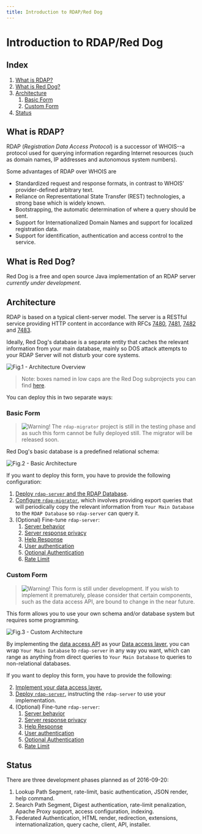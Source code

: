 ```yaml
---
title: Introduction to RDAP/Red Dog
---
```


# Introduction to RDAP/Red Dog

## Index

1. [What is RDAP?](#what-is-rdap)
2. [What is Red Dog?](#what-is-red-dog)
3. [Architecture](#architecture)
	1. [Basic Form](#basic-form)
	2. [Custom Form](#custom-form)
4. [Status](#status)

## What is RDAP?

RDAP (_Registration Data Access Protocol_) is a successor of WHOIS--a protocol used for querying information regarding Internet resources (such as domain names, IP addresses and autonomous system numbers).

Some advantages of RDAP over WHOIS are

- Standardized request and response formats, in contrast to WHOIS' provider-defined arbitrary text.
- Reliance on Representational State Transfer (REST) technologies, a strong base which is widely known.
- Bootstrapping, the automatic determination of where a query should be sent.
- Support for Internationalized Domain Names and support for localized registration data.
- Support for identification, authentication and access control to the service.

## What is Red Dog?

Red Dog is a free and open source Java implementation of an RDAP server *currently under development*.

## Architecture

RDAP is based on a typical client-server model. The server is a RESTful service providing HTTP content in accordance with RFCs [7480](https://tools.ietf.org/html/rfc7480), [7481](https://tools.ietf.org/html/rfc7481), [7482](https://tools.ietf.org/html/rfc7482) and [7483](https://tools.ietf.org/html/rfc7483).

Ideally, Red Dog's database is a separate entity that caches the relevant information from your main database, mainly so DOS attack attempts to your RDAP Server will not disturb your core systems.

![Fig.1 - Architecture Overview](img/diagram/architecture-overview.svg)

> Note: boxes named in low caps are the Red Dog subprojects you can find [here](https://github.com/NICMx).

You can deploy this in two separate ways:

### Basic Form

> ![Warning!](img/warning.svg) The `rdap-migrator` project is still in the testing phase and as such this form cannot be fully deployed still. The migrator will be released soon.

Red Dog's basic database is a predefined relational schema:

![Fig.2 - Basic Architecture](img/diagram/architecture-basic.svg)

If you want to deploy this form, you have to provide the following configuration:

1. [Deploy `rdap-server` and the RDAP Database](server-install-basic.html).
3. [Configure `rdap-migrator`](migration.html), which involves providing export queries that will periodically copy the relevant information from `Your Main Database` to the `RDAP Database` so `rdap-server` can query it.
4. (Optional) Fine-tune `rdap-server`:
	1. [Server behavior](behavior-configuration.html)
	2. [Server response privacy](response-privacy.html)
	3. [Help Response](help-response.html)
	4. [User authentication](user-authentication.html)
	5. [Optional Authentication](optional-authentication.html)
	6. [Rate Limit](rate-limit.html)

### Custom Form

> ![Warning!](img/warning.svg) This form is still under development. If you wish to implement it prematurely, please consider that certain components, such as the data access API, are bound to change in the near future.

This form allows you to use your own schema and/or database system but requires some programming.

![Fig.3 - Custom Architecture](img/diagram/architecture-advanced.svg)

By implementing the [data access API](https://github.com/NICMx/rdap-data-access-api) as your [Data access layer](data-access-layer.html), you can wrap `Your Main Database` to `rdap-server` in any way you want, which can range as anything from direct queries to `Your Main Database` to queries to non-relational databases.

If you want to deploy this form, you have to provide the following:

2. [Implement your data access layer.](data-access-layer.html)
1. [Deploy `rdap-server`](server-install-custom.html), instructing the `rdap-server` to use your implementation.
4. (Optional) Fine-tune `rdap-server`:
	1. [Server behavior](behavior-configuration.html)
	2. [Server response privacy](response-privacy.html)
	3. [Help Response](help-response.html)
	4. [User authentication](user-authentication.html)
	5. [Optional Authentication](optional-authentication.html)
	6. [Rate Limit](rate-limit.html)

## Status

There are three development phases planned as of 2016-09-20:

1. Lookup Path Segment, rate-limit, basic authentication, JSON render, help command.
2. Search Path Segment, Digest authentication, rate-limit penalization, Apache Proxy support, access configuration, indexing.
3. Federated Authentication, HTML render, redirection, extensions, internationalization, query cache, client, API, installer.


